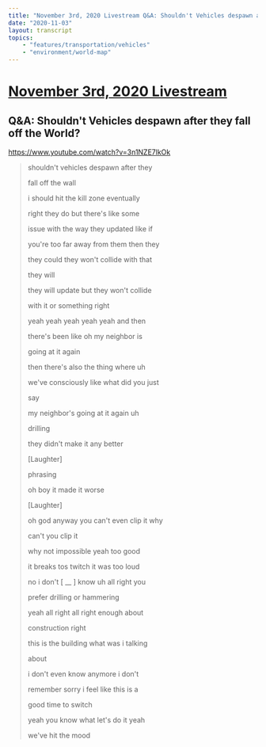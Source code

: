 ```yaml
---
title: "November 3rd, 2020 Livestream Q&A: Shouldn't Vehicles despawn after they fall off the World?"
date: "2020-11-03"
layout: transcript
topics:
    - "features/transportation/vehicles"
    - "environment/world-map"
---
```

# [November 3rd, 2020 Livestream](../2020-11-03.md)
## Q&A: Shouldn't Vehicles despawn after they fall off the World?
https://www.youtube.com/watch?v=3n1NZE7lkOk
> shouldn't vehicles despawn after they
> 
> fall off the wall
> 
> i should hit the kill zone eventually
> 
> right they do but there's like some
> 
> issue with the way they updated like if
> 
> you're too far away from them then they
> 
> they could they won't collide with that
> 
> they will
> 
> they will update but they won't collide
> 
> with it or something right
> 
> yeah yeah yeah yeah yeah and then
> 
> there's been like oh my neighbor is
> 
> going at it again
> 
> then there's also the thing where uh
> 
> we've consciously like what did you just
> 
> say
> 
> my neighbor's going at it again uh
> 
> drilling
> 
> they didn't make it any better
> 
> [Laughter]
> 
> phrasing
> 
> oh boy it made it worse
> 
> [Laughter]
> 
> oh god anyway you can't even clip it why
> 
> can't you clip it
> 
> why not impossible yeah too good
> 
> it breaks tos twitch it was too loud
> 
> no i don't [ __ ] know uh all right you
> 
> prefer drilling or hammering
> 
> yeah all right all right enough about
> 
> construction right
> 
> this is the building what was i talking
> 
> about
> 
> i don't even know anymore i don't
> 
> remember sorry i feel like this is a
> 
> good time to switch
> 
> yeah you know what let's do it yeah
> 
> we've hit the mood
> 
